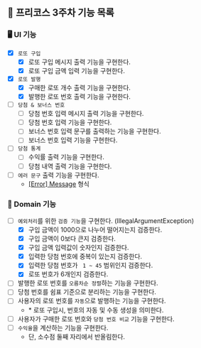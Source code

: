 ## 🎱 프리코스 3주차 기능 목록

### 🖥 UI 기능

- [x] `로또 구입`
  - [x] 로또 구입 메시지 출력 기능을 구현한다.
  - [x] 로또 구입 금액 입력 기능을 구현한다.
- [x] `로또 발행`
  - [x] 구매한 로또 개수 출력 기능을 구현한다.
  - [x] 발행한 로또 번호 출력 기능을 구현한다.
- [ ] `당첨 & 보너스 번호`
  - [ ] 당첨 번호 입력 메시지 출력 기능을 구현한다.
  - [ ] 당첨 번호 입력 기능을 구현한다.
  - [ ] 보너스 번호 입력 문구를 출력하는 기능을 구현한다.
  - [ ] 보너스 번호 입력 기능을 구현한다.
- [ ] `당첨 통계`
  - [ ] 수익률 출력 기능을 구현한다.
  - [ ] 당첨 내역 출력 기능을 구현한다.
- [ ] `에러 문구` 출력 기능을 구현한다.
  - <u>[Error] Message</u> 형식

### 🎨 Domain 기능

- [ ] `예외처리`를 위한 `검증 기능`을 구현한다. (IllegalArgumentException)
  - [x] 구입 금액이 1000으로 나누어 떨어지는지 검증한다.
  - [x] 구입 금액이 0보다 큰지 검증한다.
  - [x] 구입 금액 입력값이 숫자인지 검증한다.
  - [x] 입력한 당첨 번호에 중복이 있는지 검증한다.
  - [x] 입력한 당첨 번호가 ` 1 ~ 45` 범위인지 검증한다.
  - [x] 로또 번호가 6개인지 검증한다.
- [ ] 발행한 로또 번호를 `오름차순 정렬`하는 기능을 구현한다.
- [ ] 당첨 번호를 쉼표 기준으로 분리하는 기능을 구현한다.
- [ ] 사용자의 로또 번호를 `자동`으로 발행하는 기능을 구현한다.
  - \* 로또 구입시, 번호의 자동 및 수동 생성을 의미한다.
- [ ] 사용자가 구매한 로또 번호와 `당첨 번호 비교` 기능을 구현한다.
- [ ] `수익율`을 계산하는 기능을 구현한다.
  - 단, 소수점 둘째 자리에서 반올림한다.